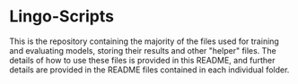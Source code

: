 # Lingo-Scripts

This is the repository containing the majority of the files used for training and evaluating models, storing their results and other "helper" files. The details of how to use these files is provided in this README, and further details are provided in the README files contained in each individual folder.